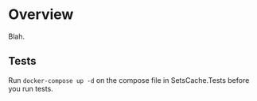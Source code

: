 # Overview

Blah.

## Tests

Run ```docker-compose up -d``` on the compose file in SetsCache.Tests before you run tests.